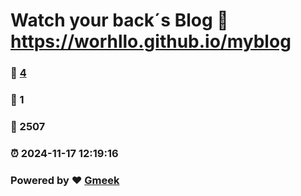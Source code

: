 # Watch your back´s Blog  :link: https://worhllo.github.io/myblog 
### :page_facing_up: [4](https://worhllo.github.io/myblog/tag.html) 
### :speech_balloon: 1 
### :hibiscus: 2507 
### :alarm_clock: 2024-11-17 12:19:16 
### Powered by :heart: [Gmeek](https://github.com/Meekdai/Gmeek)
